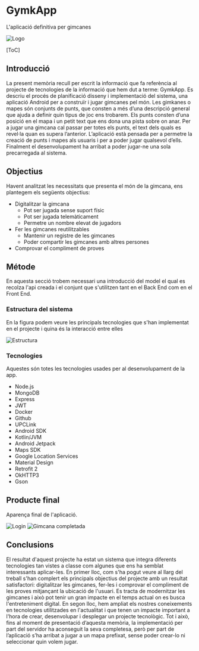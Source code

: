 # GymkApp

L'aplicació definitiva per gimcanes

![Logo](https://mwiki.fib.upc.edu/pti/images/8/89/Logo2.png)

[ToC]

## Introducció

La present memòria recull per escrit la informació que fa referència al projecte de tecnologies de la informació que hem dut a terme: GymkApp. Es descriu el procés de planificació disseny i implementació del sistema, una aplicació Android per a construïr i jugar gimcanes pel món. Les gimkanes o mapes són conjunts de punts, que consten a més d’una descripció general que ajuda a definir quin tipus de joc ens trobarem. Els punts consten d’una posició en el mapa i un petit text que ens dona una pista sobre on anar. Per a jugar una gimcana cal passar per totes els punts, el text dels quals es revel·la quan es supera l’anterior. L’aplicació està pensada per a permetre la creació de punts i mapes als usuaris i per a poder jugar qualsevol d’ells. Finalment el desenvolupament ha arribat a poder jugar-ne una sola precarregada al sistema.

## Objectius

Havent analitzat les necessitats que presenta el món de la gimcana, ens plantegem els següents objectius:

* Digitalitzar la gimcana
  * Pot ser jugada sense suport físic
  * Pot ser jugada telemàticament
  * Permetre un nombre elevat de jugadors
* Fer les gimcanes reutilitzables
  * Mantenir un registre de les gimcanes
  * Poder compartir les gimcanes amb altres persones
* Comprovar el compliment de proves

## Métode

En aquesta secció trobem necessari una introducció del model el qual es recolza l'api creada i el conjunt que s'utilitzen tant en el Back End com en el Front End.

### Estructura del sistema

En la figura podem veure les principals tecnologies que s'han implementat en el projecte i quina és la interacció entre elles

![Estructura](https://mwiki.fib.upc.edu/pti/images/9/90/Pasted_image_0.png)

### Tecnologies

Aquestes són totes les tecnologies usades per al desenvolupament de la app.

* Node.js
* MongoDB
* Express
* JWT
* Docker
* Github
* UPCLink
* Android SDK
* Kotlin/JVM
* Android Jetpack
* Maps SDK
* Google Location Services
* Material Design
* Retrofit 2
* OkHTTP3
* Gson

## Producte final

Aparença final de l'aplicació.

![Login](https://mwiki.fib.upc.edu/pti/images/a/a0/Unnamed.png) ![Gimcana completada](https://mwiki.fib.upc.edu/pti/images/7/71/Unnamed2.png)

## Conclusions

El resultat d'aquest projecte ha estat un sistema que integra diferents tecnologies tan vistes a classe com algunes que ens ha semblat interessants aplicar-les. En primer lloc, com s'ha pogut veure al llarg del treball s'han complert els principals objectius del projecte amb un resultat satisfactori: digitalitzar les gimcanes, fer-les i comprovar el compliment de les proves mitjançant la ubicació de l'usuari. Es tracta de modernitzar les gimcanes i això pot tenir un gran impacte en el temps actual on es busca l'entreteniment digital. En segon lloc, hem ampliat els nostres coneixements en tecnologies utilitzades en l'actualitat i que tenen un impacte important a l'hora de crear, desenvolupar i desplegar un projecte tecnològic. Tot i això, fins al moment de presentació d’aquesta memòria, la implementació per part del servidor ha aconseguit la seva completesa, però per part de l’aplicació s’ha arribat a jugar a un mapa prefixat, sense poder crear-lo ni seleccionar quin volem jugar.
